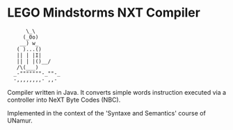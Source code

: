 # LEGO Mindstorms NXT Compiler

          \_\
         (_0o)
        __) w_
       ( )...()
       || | |I|
       || | |()__/
       /\(___)
      _-"""""""-_""-_
      -,,,,,,,,- ,,-

Compiler written in Java. It converts simple words instruction executed via a controller into NeXT Byte Codes (NBC).

Implemented in the context of the 'Syntaxe and Semantics' course of UNamur.

